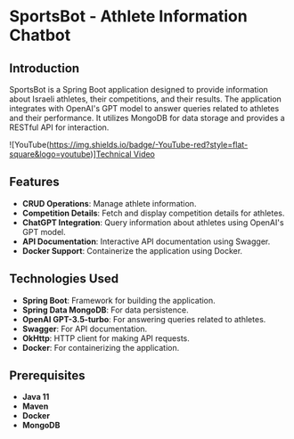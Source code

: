 # SportsBot - Athlete Information Chatbot

## Introduction
SportsBot is a Spring Boot application designed to provide information about Israeli athletes, their competitions, and their results. The application integrates with OpenAI's GPT model to answer queries related to athletes and their performance. It utilizes MongoDB for data storage and provides a RESTful API for interaction.

![YouTube(https://img.shields.io/badge/-YouTube-red?style=flat-square&logo=youtube)][Technical Video](https://youtu.be/M87T3x3u8xo)


## Features
- **CRUD Operations**: Manage athlete information.
- **Competition Details**: Fetch and display competition details for athletes.
- **ChatGPT Integration**: Query information about athletes using OpenAI's GPT model.
- **API Documentation**: Interactive API documentation using Swagger.
- **Docker Support**: Containerize the application using Docker.

## Technologies Used
- **Spring Boot**: Framework for building the application.
- **Spring Data MongoDB**: For data persistence.
- **OpenAI GPT-3.5-turbo**: For answering queries related to athletes.
- **Swagger**: For API documentation.
- **OkHttp**: HTTP client for making API requests.
- **Docker**: For containerizing the application.

## Prerequisites
- **Java 11**
- **Maven**
- **Docker**
- **MongoDB**

